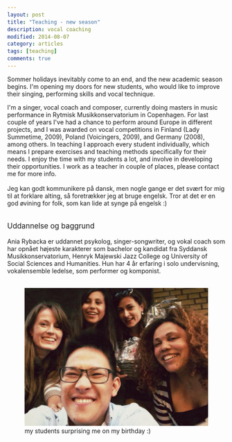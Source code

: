 ```yaml
---
layout: post
title: "Teaching - new season"
description: vocal coaching
modified: 2014-08-07
category: articles
tags: [teaching]
comments: true
---
```

Sommer holidays inevitably come to an end, and the new academic season begins. I'm opening my doors for new students, who would like to improve their singing, performing skills and vocal technique.<br>

I'm a singer, vocal coach and composer, currently doing masters in music performance in Rytmisk Musikkonservatorium in Copenhagen. For last couple of years I've had a chance to perform around Europe in different projects, and I was awarded on vocal competitions in Finland (Lady Summetime, 2009), Poland (Voicingers, 2009), and Germany (2008), among others. In teaching I approach every student individually, which means I prepare exercises and teaching methods specifically for their needs. I enjoy the time with my students a lot, and involve in developing their opportunities.
I work as a teacher in couple of places, please contact me for more info.<br><br>
 Jeg kan godt kommunikere på dansk, men nogle gange er det svært for mig til at forklare alting, så foretrækker jeg at bruge engelsk. Tror at det er en god øvining for folk, som kan lide at synge på engelsk :)
 <br><br><br>
 <big>Uddannelse og baggrund</big><br><br>
 Ania Rybacka er uddannet psykolog, singer-songwriter, og vokal coach som har opnået højeste karakterer som bachelor og kandidat fra Syddansk Musikkonservatorium, Henryk Majewski Jazz College og University of Social Sciences and Humanities.  Hun har 4 år erfaring i solo undervisning, vokalensemble ledelse, som performer og komponist.<br><br>


 <figure>
   <img src="/images/students.jpg">
 my students surprising me on my birthday :)
</figure>
